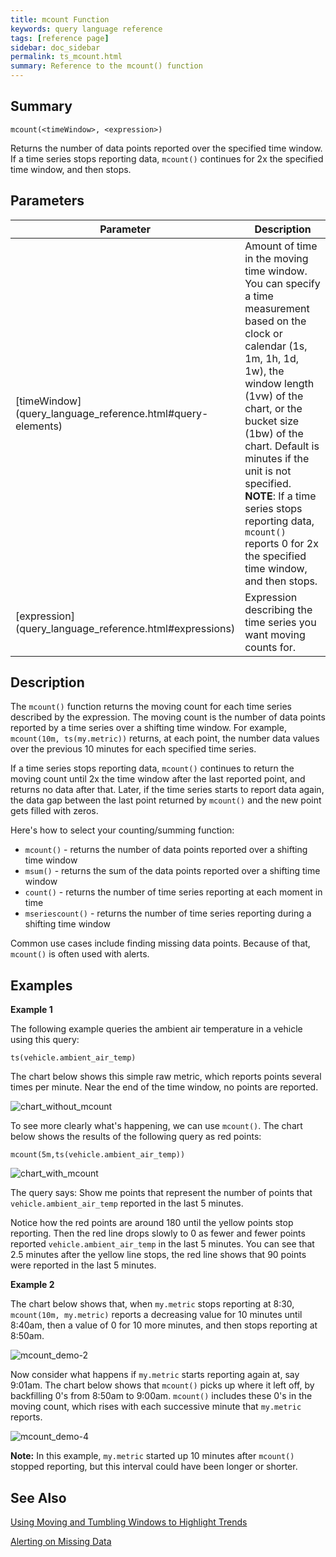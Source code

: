 ```yaml
---
title: mcount Function
keywords: query language reference
tags: [reference page]
sidebar: doc_sidebar
permalink: ts_mcount.html
summary: Reference to the mcount() function
---
```


## Summary

```
mcount(<timeWindow>, <expression>)
```
Returns the number of data points reported over the specified time window. If a time series stops reporting data, `mcount()` continues for 2x the specified time window, and then stops.

## Parameters

<table>
<tbody>
<thead>
<tr><th width="20%">Parameter</th><th width="80%">Description</th></tr>
</thead>
<tr>
<td markdown="span">[timeWindow](query_language_reference.html#query-elements)</td>
<td>Amount of time in the moving time window. You can specify a time measurement based on the clock or calendar (1s, 1m, 1h, 1d, 1w), the window length (1vw) of the chart, or the bucket size (1bw) of the chart. Default is minutes if the unit is not specified.

<div><strong>NOTE</strong>: If a time series stops reporting data, <code>mcount()</code> reports 0 for 2x the specified time window, and then stops.</div></td></tr>
<tr>
<td markdown="span"> [expression](query_language_reference.html#expressions)</td>
<td>Expression describing the time series you want moving counts for.  </td>
</tr>
</tbody>
</table>

## Description

The `mcount()` function returns the moving count for each time series described by the expression. The moving count is the number of data points reported by a time series over a shifting time window. For example, `mcount(10m, ts(my.metric))` returns, at each point, the number data values over the previous 10 minutes for each specified time series.

If a time series stops reporting data, `mcount()` continues to return the moving count until 2x the time window after the last reported point, and returns no data after that. Later, if the time series starts to report data again, the data gap between the last point returned by `mcount()` and the new point gets filled with zeros.

Here's how to select your counting/summing function:

* `mcount()` - returns the number of data points reported over a shifting time window
* `msum()` - returns the sum of the data points reported over a shifting time window
* `count()` - returns the number of time series reporting at each moment in time
* `mseriescount()` - returns the number of time series reporting during a shifting time window

Common use cases include finding missing data points. Because of that, `mcount()` is often used with alerts. 

## Examples

**Example 1** 

The following example queries the ambient air temperature in a vehicle using this query:

`ts(vehicle.ambient_air_temp)`

The chart below shows this simple raw metric, which reports points several times per minute. Near the end of the time window, no points are reported.

![chart_without_mcount](images/mcount_1.png)

To see more clearly what's happening, we can use `mcount()`. The chart below shows the results of the following query as red points:

`mcount(5m,ts(vehicle.ambient_air_temp))`

![chart_with_mcount](images/mcount_2.png)

The query says: Show me points that represent the number of points that `vehicle.ambient_air_temp` reported in the last 5 minutes.

Notice how the red points are around 180 until the yellow points stop reporting. Then the red line drops slowly to 0 as fewer and fewer points reported `vehicle.ambient_air_temp` in the last 5 minutes. You can see that 2.5 minutes after the yellow line stops, the red line shows that 90 points were reported in the last 5 minutes.

**Example 2** 

The chart below shows that, when `my.metric` stops reporting at 8:30, `mcount(10m, my.metric)` reports a decreasing value for 10 minutes until 8:40am, then a value of 0 for 10 more minutes, and then stops reporting at 8:50am.

![mcount_demo-2](images/mcount_demo-2.png)


Now consider what happens if `my.metric` starts reporting again at, say 9:01am. The chart below shows that `mcount()` picks up where it left off, by backfilling 0's from 8:50am to 9:00am. `mcount()` includes these 0's in the moving count, which rises with each successive minute that `my.metric` reports.

![mcount_demo-4](images/mcount_demo-4.png)

**Note:** In this example, `my.metric` started up 10 minutes after `mcount()` stopped reporting, but this interval could have been longer or shorter.


## See Also

[Using Moving and Tumbling Windows to Highlight Trends](query_language_windows_trends.html)

[Alerting on Missing Data](alerts_missing_data.html)

<!---
[Account for Missing Data Points](.html#account-for-missing-data-points)
--->
